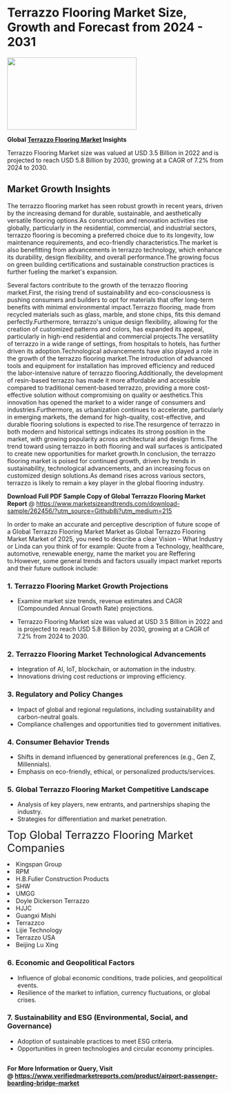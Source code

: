 <H1>Terrazzo Flooring Market Size, Growth and Forecast from 2024 - 2031</H1><img class="aligncenter size-medium wp-image-584254" src="https://thirdeyenews.in/wp-content/uploads/2024/09/Global-Market-Research-300x168.jpeg" alt="" width="300" height="168" /><p><strong>Global&nbsp;<a href="https://www.marketsizeandtrends.com/download-sample/262456/?utm_source=Github8j?utm_medium=215">Terrazzo Flooring Market</a> Insights</strong></p><p>Terrazzo Flooring Market size was valued at USD 3.5 Billion in 2022 and is projected to reach USD 5.8 Billion by 2030, growing at a CAGR of 7.2% from 2024 to 2030.</p><p><h2>Market Growth Insights</h2> <p>The terrazzo flooring market has seen robust growth in recent years, driven by the increasing demand for durable, sustainable, and aesthetically versatile flooring options.As construction and renovation activities rise globally, particularly in the residential, commercial, and industrial sectors, terrazzo flooring is becoming a preferred choice due to its longevity, low maintenance requirements, and eco-friendly characteristics.The market is also benefitting from advancements in terrazzo technology, which enhance its durability, design flexibility, and overall performance.The growing focus on green building certifications and sustainable construction practices is further fueling the market's expansion.</p> <p>Several factors contribute to the growth of the terrazzo flooring market.First, the rising trend of sustainability and eco-consciousness is pushing consumers and builders to opt for materials that offer long-term benefits with minimal environmental impact.Terrazzo flooring, made from recycled materials such as glass, marble, and stone chips, fits this demand perfectly.Furthermore, terrazzo's unique design flexibility, allowing for the creation of customized patterns and colors, has expanded its appeal, particularly in high-end residential and commercial projects.The versatility of terrazzo in a wide range of settings, from hospitals to hotels, has further driven its adoption.Technological advancements have also played a role in the growth of the terrazzo flooring market.The introduction of advanced tools and equipment for installation has improved efficiency and reduced the labor-intensive nature of terrazzo flooring.Additionally, the development of resin-based terrazzo has made it more affordable and accessible compared to traditional cement-based terrazzo, providing a more cost-effective solution without compromising on quality or aesthetics.This innovation has opened the market to a wider range of consumers and industries.Furthermore, as urbanization continues to accelerate, particularly in emerging markets, the demand for high-quality, cost-effective, and durable flooring solutions is expected to rise.The resurgence of terrazzo in both modern and historical settings indicates its strong position in the market, with growing popularity across architectural and design firms.The trend toward using terrazzo in both flooring and wall surfaces is anticipated to create new opportunities for market growth.In conclusion, the terrazzo flooring market is poised for continued growth, driven by trends in sustainability, technological advancements, and an increasing focus on customized design solutions.As demand rises across various sectors, terrazzo is likely to remain a key player in the global flooring industry.</p> <p><span class=""><strong>Download Full PDF Sample Copy of Global Terrazzo Flooring Market Report</strong> @ <a href="https://www.marketsizeandtrends.com/download-sample/262456/?utm_source=Github8j?utm_medium=215" target="_blank">https://www.marketsizeandtrends.com/download-sample/262456/?utm_source=Github8j?utm_medium=215</a></span></p><p>In order to make an accurate and perceptive description of future scope of a Global&nbsp;Terrazzo Flooring Market Market as Global&nbsp;Terrazzo Flooring Market Market of 2025, you need to describe a clear Vision &ndash; What Industry or Linda can you think of for example: Quote from a Technology, healthcare, automotive, renewable energy, name the market you are Reffering to.However, some general trends and factors usually impact market reports and their future outlook include:</p><h3>1.&nbsp;<strong>Terrazzo Flooring Market Growth Projections</strong></h3><ul><li>Examine market size trends, revenue estimates and CAGR (Compounded Annual Growth Rate) projections.</li><li><p>Terrazzo Flooring Market size was valued at USD 3.5 Billion in 2022 and is projected to reach USD 5.8 Billion by 2030, growing at a CAGR of 7.2% from 2024 to 2030.</p></li></ul><h3>2.&nbsp;<strong>Terrazzo Flooring Market Technological Advancements</strong></h3><ul><li>Integration of AI, IoT, blockchain, or automation in the industry.</li><li>Innovations driving cost reductions or improving efficiency.</li></ul><h3>3.&nbsp;<strong>Regulatory and Policy Changes</strong></h3><ul><li>Impact of global and regional regulations, including sustainability and carbon-neutral goals.</li><li>Compliance challenges and opportunities tied to government initiatives.</li></ul><h3>4.&nbsp;<strong>Consumer Behavior Trends</strong></h3><ul><li>Shifts in demand influenced by generational preferences (e.g., Gen Z, Millennials).</li><li>Emphasis on eco-friendly, ethical, or personalized products/services.</li></ul><h3>5.&nbsp;<strong>Global Terrazzo Flooring Market Competitive Landscape</strong></h3><ul><li>Analysis of key players, new entrants, and partnerships shaping the industry.</li><li>Strategies for differentiation and market penetration.</li></ul><p data-pm-slice="1 1 []"><span style="color: inherit; font-family: inherit; font-size: 25px;">Top Global Terrazzo Flooring Market Companies</span></p><div class="" data-test-id=""><p><li>Kingspan Group</li><li> RPM</li><li> H.B.Fuller Construction Products</li><li> SHW</li><li> UMGG</li><li> Doyle Dickerson Terrazzo</li><li> HJJC</li><li> Guangxi Mishi</li><li> Terrazzco</li><li> Lijie Technology</li><li> Terrazzo USA</li><li> Beijing Lu Xing</li></p></div><h3>6.&nbsp;<strong>Economic and Geopolitical Factors</strong></h3><ul><li>Influence of global economic conditions, trade policies, and geopolitical events.</li><li>Resilience of the market to inflation, currency fluctuations, or global crises.</li></ul><h3>7.&nbsp;<strong>Sustainability and ESG (Environmental, Social, and Governance)</strong></h3><ul><li>Adoption of sustainable practices to meet ESG criteria.</li><li>Opportunities in green technologies and circular economy principles.</li></ul><h2><strong style="font-size: 14px;">For More Information or Query, Visit @&nbsp;</strong><a style="background-color: #ffffff; font-size: 14px;" href="https://www.marketsizeandtrends.com/report/terrazzo-flooring-market/" target="_blank">https://www.verifiedmarketreports.com/product/airport-passenger-boarding-bridge-market</a></h2>